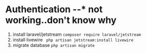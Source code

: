 # Authentication --* not working..don't know why
1. install laravel/jetstream    ```composer require laravel/jetstream```
2. install livewire ``` php artisan jetstream:install livewire```
3. migrate database ```php artisan migrate```
